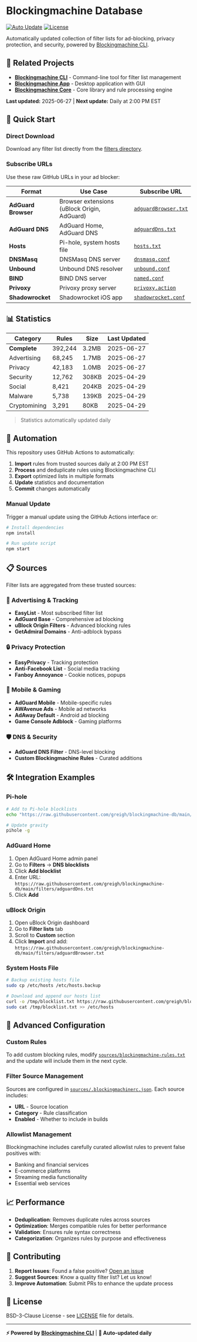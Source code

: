 # Blockingmachine Database

[![Auto Update](https://github.com/greigh/blockingmachine-db/actions/workflows/update-filters.yml/badge.svg)](https://github.com/greigh/blockingmachine-db/actions/workflows/update-filters.yml)
[![License](https://img.shields.io/badge/license-BSD--3--Clause-blue.svg)](LICENSE)

Automatically updated collection of filter lists for ad-blocking, privacy protection, and security, powered by [Blockingmachine CLI](https://github.com/greigh/blockingmachine-cli).

## 🔗 Related Projects

- **[Blockingmachine CLI](https://github.com/greigh/blockingmachine-cli)** - Command-line tool for filter list management
- **[Blockingmachine App](https://github.com/greigh/blockingmachine)** - Desktop application with GUI
- **[Blockingmachine Core](https://github.com/greigh/blockingmachine-core)** - Core library and rule processing engine

**Last updated:** 2025-06-27 | **Next update:** Daily at 2:00 PM EST

## 🚀 Quick Start

### Direct Download

Download any filter list directly from the [filters directory](./filters/).

### Subscribe URLs

Use these raw GitHub URLs in your ad blocker:

| Format | Use Case | Subscribe URL |
|--------|----------|---------------|
| **AdGuard Browser** | Browser extensions (uBlock Origin, AdGuard) | [`adguardBrowser.txt`](https://raw.githubusercontent.com/greigh/blockingmachine-db/main/filters/adguardBrowser.txt) |
| **AdGuard DNS** | AdGuard Home, AdGuard DNS | [`adguardDns.txt`](https://raw.githubusercontent.com/greigh/blockingmachine-db/main/filters/adguardDns.txt) |
| **Hosts** | Pi-hole, system hosts file | [`hosts.txt`](https://raw.githubusercontent.com/greigh/blockingmachine-db/main/filters/hosts.txt) |
| **DNSMasq** | DNSMasq DNS server | [`dnsmasq.conf`](https://raw.githubusercontent.com/greigh/blockingmachine-db/main/filters/dnsmasq.conf) |
| **Unbound** | Unbound DNS resolver | [`unbound.conf`](https://raw.githubusercontent.com/greigh/blockingmachine-db/main/filters/unbound.conf) |
| **BIND** | BIND DNS server | [`named.conf`](https://raw.githubusercontent.com/greigh/blockingmachine-db/main/filters/named.conf) |
| **Privoxy** | Privoxy proxy server | [`privoxy.action`](https://raw.githubusercontent.com/greigh/blockingmachine-db/main/filters/privoxy.action) |
| **Shadowrocket** | Shadowrocket iOS app | [`shadowrocket.conf`](https://raw.githubusercontent.com/greigh/blockingmachine-db/main/filters/shadowrocket.conf) |

## 📊 Statistics

| Category | Rules | Size | Last Updated |
|----------|-------|------|--------------|
| **Complete** | 392,244 | 3.2MB | 2025-06-27 |
| Advertising | 68,245 | 1.7MB | 2025-06-27 |
| Privacy | 42,183 | 1.0MB | 2025-06-27 |
| Security | 12,762 | 308KB | 2025-04-29 |
| Social | 8,421 | 204KB | 2025-04-29 |
| Malware | 5,738 | 139KB | 2025-04-29 |
| Cryptomining | 3,291 | 80KB | 2025-04-29 |

> Statistics automatically updated daily

## 🔄 Automation

This repository uses GitHub Actions to automatically:

1. **Import** rules from trusted sources daily at 2:00 PM EST
2. **Process** and deduplicate rules using Blockingmachine CLI  
3. **Export** optimized lists in multiple formats
4. **Update** statistics and documentation
5. **Commit** changes automatically

### Manual Update

Trigger a manual update using the GitHub Actions interface or:

```bash
# Install dependencies
npm install

# Run update script
npm start
```

## 📋 Sources

Filter lists are aggregated from these trusted sources:

### 🎯 Advertising & Tracking

- **EasyList** - Most subscribed filter list
- **AdGuard Base** - Comprehensive ad blocking
- **uBlock Origin Filters** - Advanced blocking rules
- **GetAdmiral Domains** - Anti-adblock bypass

### 🔒 Privacy Protection

- **EasyPrivacy** - Tracking protection
- **Anti-Facebook List** - Social media tracking
- **Fanboy Annoyance** - Cookie notices, popups

### 📱 Mobile & Gaming

- **AdGuard Mobile** - Mobile-specific rules
- **AWAvenue Ads** - Mobile ad networks
- **AdAway Default** - Android ad blocking
- **Game Console Adblock** - Gaming platforms

### 🛡️ DNS & Security

- **AdGuard DNS Filter** - DNS-level blocking
- **Custom Blockingmachine Rules** - Curated additions

## 🛠️ Integration Examples

### Pi-hole

```bash
# Add to Pi-hole blocklists
echo "https://raw.githubusercontent.com/greigh/blockingmachine-db/main/filters/hosts.txt" | sudo tee -a /etc/pihole/adlists.list

# Update gravity
pihole -g
```

### AdGuard Home

1. Open AdGuard Home admin panel
2. Go to **Filters** → **DNS blocklists**  
3. Click **Add blocklist**
4. Enter URL: `https://raw.githubusercontent.com/greigh/blockingmachine-db/main/filters/adguardDns.txt`
5. Click **Add**

### uBlock Origin

1. Open uBlock Origin dashboard
2. Go to **Filter lists** tab
3. Scroll to **Custom** section
4. Click **Import** and add: `https://raw.githubusercontent.com/greigh/blockingmachine-db/main/filters/adguardBrowser.txt`

### System Hosts File

```bash
# Backup existing hosts file
sudo cp /etc/hosts /etc/hosts.backup

# Download and append our hosts list
curl -o /tmp/blocklist.txt https://raw.githubusercontent.com/greigh/blockingmachine-db/main/filters/hosts.txt
sudo cat /tmp/blocklist.txt >> /etc/hosts
```

## 🔧 Advanced Configuration

### Custom Rules

To add custom blocking rules, modify [`sources/blockingmachine-rules.txt`](./sources/blockingmachine-rules.txt) and the update will include them in the next cycle.

### Filter Source Management

Sources are configured in [`sources/.blockingmachinerc.json`](./sources/.blockingmachinerc.json). Each source includes:

- **URL** - Source location
- **Category** - Rule classification  
- **Enabled** - Whether to include in builds

### Allowlist Management

Blockingmachine includes carefully curated allowlist rules to prevent false positives with:

- Banking and financial services
- E-commerce platforms  
- Streaming media functionality
- Essential web services

## 📈 Performance

- **Deduplication**: Removes duplicate rules across sources
- **Optimization**: Merges compatible rules for better performance  
- **Validation**: Ensures rule syntax correctness
- **Categorization**: Organizes rules by purpose and effectiveness

## 🤝 Contributing

1. **Report Issues**: Found a false positive? [Open an issue](https://github.com/greigh/blockingmachine-db/issues)
2. **Suggest Sources**: Know a quality filter list? Let us know!
3. **Improve Automation**: Submit PRs to enhance the update process

## 📜 License

BSD-3-Clause License - see [LICENSE](LICENSE) file for details.

---

**⚡ Powered by [Blockingmachine CLI](https://github.com/greigh/blockingmachine-cli)** | **🤖 Auto-updated daily**
